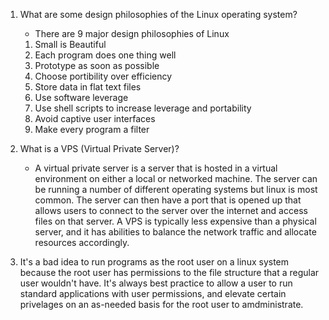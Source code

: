 1. What are some design philosophies of the Linux operating system?

	- There are 9 major design philosophies of Linux
	1. Small is Beautiful
	2. Each program does one thing well
	3. Prototype as soon as possible
	4. Choose portibility over efficiency
	5. Store data in flat text files
	6. Use software leverage
	7. Use shell scripts to increase leverage and portability
	8. Avoid captive user interfaces
	9. Make every program a filter

2. What is a VPS (Virtual Private Server)?

	- A virtual private server is a server that is hosted in a virtual environment on either a local or networked machine. The server can be running a number of different operating systems but linux is most common. The server can then have a port that is opened up that allows users to connect to the server over the internet and access files on that server. A VPS is typically less expensive than a physical server, and it has abilities to balance the network traffic and allocate resources accordingly. 

3. It's a bad idea to run programs as the root user on a linux system because the root user has permissions to the file structure that a regular user wouldn't have. It's always best practice to allow a user to run standard applications with user permissions, and elevate certain privelages on an as-needed basis for the root user to amdministrate.